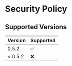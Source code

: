 # Security Policy

## Supported Versions

| Version | Supported          |
| ------- | ------------------ |
| 0.5.2   | :white_check_mark: |
| < 0.5.2 | :x:                |
